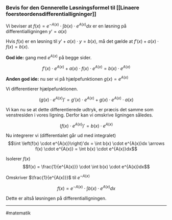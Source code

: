 ### Bevis for den Gennerelle Løsningsformel til [[Linaere foersteordensdifferentialligninger]]

Vi beviser at $f(x) = e^{-A(x)} \cdot \int b(x)  \cdot e^{A(x)}dx$ er en løsning på differentialligningen $y' = a(x)$

Hvis $f(x)$ er en løsning til $y' + a(x) \cdot y = b(x)$, må det gælde at $f'(x) + a(x) \cdot f(x) = b(x)$.

**God ide:** gang med $e^{A(x)}$ på begge sider.

$$f'(x) \cdot e^{A(x)} + a(x) \cdot f(x) \cdot e^{A(x)} = b(x) \cdot e^{A(x)}$$

**Anden god ide:** nu ser vi på hjælpefunktionen $g(x) = e^{A(x)}$

Vi differentierer hjælpefunktionen.

$$\left(g(x)  \cdot  e^{A(x)}\right)' = g'(x) \cdot e^{A(x)} + g(x) \cdot e^{A(x)} \cdot a(x)$$

Vi kan nu se at dette differentierede udtryk, er præcis det samme som venstresiden i vores ligning. Derfor kan vi omskrive ligningen således.

$$\left(f(x)  \cdot  e^{A(x)}\right)' = b(x) \cdot e^{A(x)}$$

Nu integrerer vi (differentialet går ud med integralet)
$$\int  \left(f(x)  \cdot  e^{A(x)}\right)'dx = \int b(x) \cdot e^{A(x)}dx \arrows f(x)  \cdot  e^{A(x)} = \int b(x) \cdot e^{A(x)}dx$$

Isolerer $f(x)$
$$f(x) = \frac{1}{e^{A(x)}} \cdot \int b(x) \cdot e^{A(x)}dx$$

Omskriver $\frac{1}{e^{A(x)}}$ til $e^{-A(x)}$

$$f(x) = e^{-A(x)} \cdot \int b(x) \cdot e^{A(x)}dx$$

Dette er altså løsningen på differentialligningen.

---
#matematik 